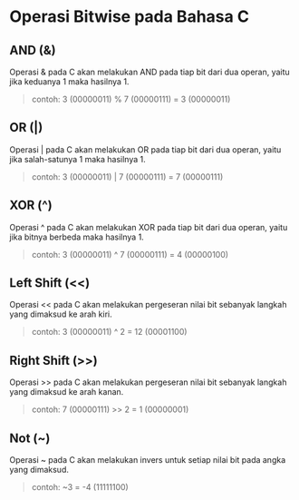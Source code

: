 # Operasi Bitwise pada Bahasa C

## AND (&)

Operasi & pada C akan melakukan AND pada tiap bit dari dua operan, yaitu jika keduanya 1 maka hasilnya 1.
> contoh:
3 (00000011) % 7 (00000111) =  3 (00000011)

## OR (|)

Operasi | pada C akan melakukan OR pada tiap bit dari dua operan, yaitu jika salah-satunya 1 maka hasilnya 1.
> contoh:
3 (00000011) | 7 (00000111) = 7 (00000111)

## XOR (^)

Operasi ^ pada C akan melakukan XOR pada tiap bit dari dua operan, yaitu jika bitnya berbeda maka hasilnya 1.
> contoh:
3 (00000011) ^ 7 (00000111) = 4 (00000100)

## Left Shift (<<)

Operasi << pada C akan melakukan pergeseran nilai bit sebanyak langkah yang dimaksud ke arah kiri.
> contoh:
3 (00000011) ^ 2 = 12 (00001100)

## Right Shift (>>)

Operasi >> pada C akan melakukan pergeseran nilai bit sebanyak langkah yang dimaksud ke arah kanan.
> contoh:
7 (00000111) >> 2 = 1 (00000001)

## Not (~)

Operasi ~ pada C akan melakukan invers untuk setiap nilai bit pada angka yang dimaksud.
> contoh:
~3 = -4 (11111100)
